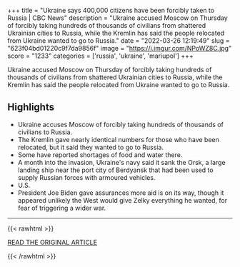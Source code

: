 +++
title = "Ukraine says 400,000 citizens have been forcibly taken to Russia | CBC News"
description = "Ukraine accused Moscow on Thursday of forcibly taking hundreds of thousands of civilians from shattered Ukrainian cities to Russia, while the Kremlin has said the people relocated from Ukraine wanted to go to Russia."
date = "2022-03-26 12:19:49"
slug = "623f04bd01220c9f7da9856f"
image = "https://i.imgur.com/NPoWZ8C.jpg"
score = "1233"
categories = ['russia', 'ukraine', 'mariupol']
+++

Ukraine accused Moscow on Thursday of forcibly taking hundreds of thousands of civilians from shattered Ukrainian cities to Russia, while the Kremlin has said the people relocated from Ukraine wanted to go to Russia.

## Highlights

- Ukraine accuses Moscow of forcibly taking hundreds of thousands of civilians to Russia.
- The Kremlin gave nearly identical numbers for those who have been relocated, but it said they wanted to go to Russia.
- Some have reported shortages of food and water there.
- A month into the invasion, Ukraine's navy said it sank the Orsk, a large landing ship near the port city of Berdyansk that had been used to supply Russian forces with armoured vehicles.
- U.S.
- President Joe Biden gave assurances more aid is on its way, though it appeared unlikely the West would give Zelky everything he wanted, for fear of triggering a wider war.

---

{{< rawhtml >}}
  <p class="article-category">
    <a target="_blank" href="https://www.cbc.ca/news/world/ukraine-people-taken-russia-1.6396247">READ THE ORIGINAL ARTICLE</a>
  </p>
{{< /rawhtml >}}
